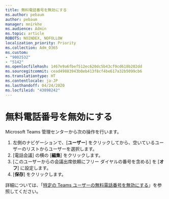 ```yaml
---
title: 無料電話番号を無効にする
ms.author: pebaum
author: pebaum
manager: mnirkhe
ms.audience: Admin
ms.topic: article
ROBOTS: NOINDEX, NOFOLLOW
localization_priority: Priority
ms.collection: Adm_O365
ms.custom:
- "9002532"
- "5142"
ms.openlocfilehash: 1467e9a6fbef512ec620dc5b43cf9cd618b202dd
ms.sourcegitcommit: cead49883943b0eb413f8cf4be617a32b5099cb6
ms.translationtype: HT
ms.contentlocale: ja-JP
ms.lasthandoff: 04/24/2020
ms.locfileid: "43898242"
---
```

# <a name="disabling-toll-free-numbers"></a>無料電話番号を無効にする

Microsoft Teams 管理センターから次の操作を行います。

1. 左側のナビゲーションで、[**ユーザー**] をクリックしてから、空いているユーザーのリストからユーザーを選択します。
2. [電話会議] の横の [**編集**] をクリックします。
3. [このユーザーからの会議出席依頼にフリー ダイヤルの番号を含める] を [**オフ**] に設定します。
4. [**保存**] をクリックします。

詳細については、「[特定の Teams ユーザーの無料電話番号を無効にする](https://docs.microsoft.com/microsoftteams/disabling-toll-free-numbers-for-specific-teams-users)」を参照してください。
